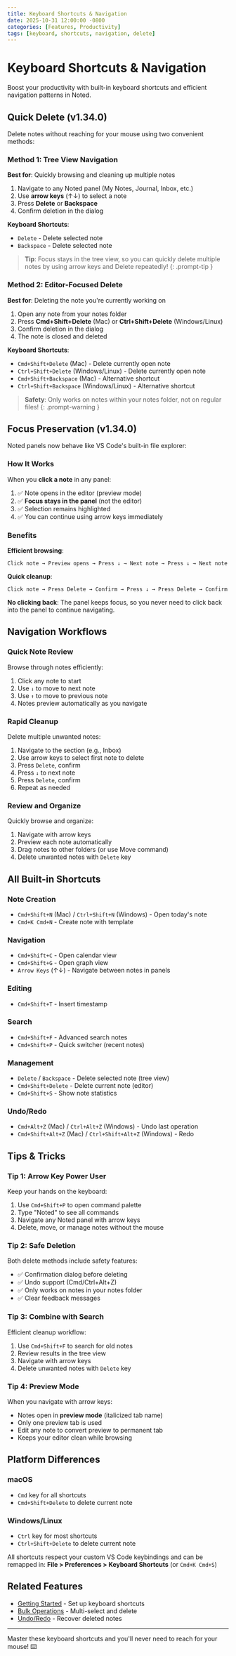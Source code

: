 ```yaml
---
title: Keyboard Shortcuts & Navigation
date: 2025-10-31 12:00:00 -0800
categories: [Features, Productivity]
tags: [keyboard, shortcuts, navigation, delete]
---
```


# Keyboard Shortcuts & Navigation

Boost your productivity with built-in keyboard shortcuts and efficient navigation patterns in Noted.

## Quick Delete (v1.34.0)

Delete notes without reaching for your mouse using two convenient methods:

### Method 1: Tree View Navigation

**Best for**: Quickly browsing and cleaning up multiple notes

1. Navigate to any Noted panel (My Notes, Journal, Inbox, etc.)
2. Use **arrow keys** (↑↓) to select a note
3. Press **Delete** or **Backspace**
4. Confirm deletion in the dialog

**Keyboard Shortcuts**:
- `Delete` - Delete selected note
- `Backspace` - Delete selected note

> **Tip**: Focus stays in the tree view, so you can quickly delete multiple notes by using arrow keys and Delete repeatedly!
{: .prompt-tip }

### Method 2: Editor-Focused Delete

**Best for**: Deleting the note you're currently working on

1. Open any note from your notes folder
2. Press **Cmd+Shift+Delete** (Mac) or **Ctrl+Shift+Delete** (Windows/Linux)
3. Confirm deletion in the dialog
4. The note is closed and deleted

**Keyboard Shortcuts**:
- `Cmd+Shift+Delete` (Mac) - Delete currently open note
- `Ctrl+Shift+Delete` (Windows/Linux) - Delete currently open note
- `Cmd+Shift+Backspace` (Mac) - Alternative shortcut
- `Ctrl+Shift+Backspace` (Windows/Linux) - Alternative shortcut

> **Safety**: Only works on notes within your notes folder, not on regular files!
{: .prompt-warning }

## Focus Preservation (v1.34.0)

Noted panels now behave like VS Code's built-in file explorer:

### How It Works

When you **click a note** in any panel:
1. ✅ Note opens in the editor (preview mode)
2. ✅ **Focus stays in the panel** (not the editor)
3. ✅ Selection remains highlighted
4. ✅ You can continue using arrow keys immediately

### Benefits

**Efficient browsing**:
```
Click note → Preview opens → Press ↓ → Next note → Press ↓ → Next note
```

**Quick cleanup**:
```
Click note → Press Delete → Confirm → Press ↓ → Press Delete → Confirm
```

**No clicking back**: The panel keeps focus, so you never need to click back into the panel to continue navigating.

## Navigation Workflows

### Quick Note Review

Browse through notes efficiently:

1. Click any note to start
2. Use `↓` to move to next note
3. Use `↑` to move to previous note
4. Notes preview automatically as you navigate

### Rapid Cleanup

Delete multiple unwanted notes:

1. Navigate to the section (e.g., Inbox)
2. Use arrow keys to select first note to delete
3. Press `Delete`, confirm
4. Press `↓` to next note
5. Press `Delete`, confirm
6. Repeat as needed

### Review and Organize

Quickly browse and organize:

1. Navigate with arrow keys
2. Preview each note automatically
3. Drag notes to other folders (or use Move command)
4. Delete unwanted notes with `Delete` key

## All Built-in Shortcuts

### Note Creation
- `Cmd+Shift+N` (Mac) / `Ctrl+Shift+N` (Windows) - Open today's note
- `Cmd+K Cmd+N` - Create note with template

### Navigation
- `Cmd+Shift+C` - Open calendar view
- `Cmd+Shift+G` - Open graph view
- `Arrow Keys` (↑↓) - Navigate between notes in panels

### Editing
- `Cmd+Shift+T` - Insert timestamp

### Search
- `Cmd+Shift+F` - Advanced search notes
- `Cmd+Shift+P` - Quick switcher (recent notes)

### Management
- `Delete` / `Backspace` - Delete selected note (tree view)
- `Cmd+Shift+Delete` - Delete current note (editor)
- `Cmd+Shift+S` - Show note statistics

### Undo/Redo
- `Cmd+Alt+Z` (Mac) / `Ctrl+Alt+Z` (Windows) - Undo last operation
- `Cmd+Shift+Alt+Z` (Mac) / `Ctrl+Shift+Alt+Z` (Windows) - Redo

## Tips & Tricks

### Tip 1: Arrow Key Power User

Keep your hands on the keyboard:
1. Use `Cmd+Shift+P` to open command palette
2. Type "Noted" to see all commands
3. Navigate any Noted panel with arrow keys
4. Delete, move, or manage notes without the mouse

### Tip 2: Safe Deletion

Both delete methods include safety features:
- ✅ Confirmation dialog before deleting
- ✅ Undo support (Cmd/Ctrl+Alt+Z)
- ✅ Only works on notes in your notes folder
- ✅ Clear feedback messages

### Tip 3: Combine with Search

Efficient cleanup workflow:
1. Use `Cmd+Shift+F` to search for old notes
2. Review results in the tree view
3. Navigate with arrow keys
4. Delete unwanted notes with `Delete` key

### Tip 4: Preview Mode

When you navigate with arrow keys:
- Notes open in **preview mode** (italicized tab name)
- Only one preview tab is used
- Edit any note to convert preview to permanent tab
- Keeps your editor clean while browsing

## Platform Differences

### macOS
- `Cmd` key for all shortcuts
- `Cmd+Shift+Delete` to delete current note

### Windows/Linux
- `Ctrl` key for most shortcuts
- `Ctrl+Shift+Delete` to delete current note

All shortcuts respect your custom VS Code keybindings and can be remapped in:
**File > Preferences > Keyboard Shortcuts** (or `Cmd+K Cmd+S`)

## Related Features

- [Getting Started](/noted/posts/getting-started/) - Set up keyboard shortcuts
- [Bulk Operations](/noted/posts/bulk-operations/) - Multi-select and delete
- [Undo/Redo](/noted/posts/undo-redo/) - Recover deleted notes

---

Master these keyboard shortcuts and you'll never need to reach for your mouse! ⌨️
